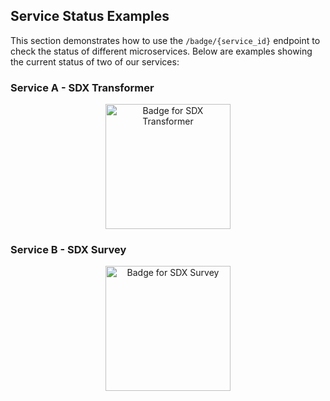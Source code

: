 ## Service Status Examples

This section demonstrates how to use the `/badge/{service_id}` endpoint to check the status of different microservices. Below are examples showing the current status of two of our services:

### Service A - SDX Transformer

<div align="center">
  <img src="http://127.0.0.1:8000/badge/sdx_transformer" alt="Badge for SDX Transformer" width="200">
</div>

### Service B - SDX Survey

<div align="center">
  <img src="http://127.0.0.1:8000/badge/sdx_survey" alt="Badge for SDX Survey" width="200">
</div>